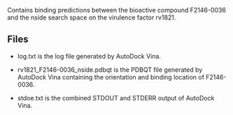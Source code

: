 Contains binding predictions between the bioactive compound F2146-0036 and the nside search space on the virulence factor rv1821.

## Files

- log.txt is the log file generated by AutoDock Vina.

- rv1821_F2146-0036_nside.pdbqt is the PDBQT file generated by AutoDock Vina containing the orientation and binding location of F2146-0036.

- stdoe.txt is the combined STDOUT and STDERR output of AutoDock Vina.

